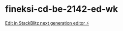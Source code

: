 # fineksi-cd-be-2142-ed-wk

[Edit in StackBlitz next generation editor ⚡️](https://stackblitz.com/~/github.com/wyawin/fineksi-cd-be-2142-ed-wk)